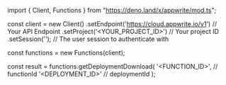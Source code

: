 import { Client, Functions } from "https://deno.land/x/appwrite/mod.ts";

const client = new Client()
    .setEndpoint('https://cloud.appwrite.io/v1') // Your API Endpoint
    .setProject('<YOUR_PROJECT_ID>') // Your project ID
    .setSession(''); // The user session to authenticate with

const functions = new Functions(client);

const result = functions.getDeploymentDownload(
    '<FUNCTION_ID>', // functionId
    '<DEPLOYMENT_ID>' // deploymentId
);
